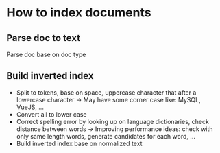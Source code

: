 # How to index documents

## Parse doc to text

Parse doc base on doc type

## Build inverted index
- Split to tokens, base on space, uppercase character that after a lowercase character -> May have some corner case like: MySQL, VueJS, ...  
- Convert all to lower case
- Correct spelling error by looking up on language dictionaries, check distance between words -> Improving performance ideas: check with only same length words, generate candidates for each word, ...
- Build inverted index base on normalized text
